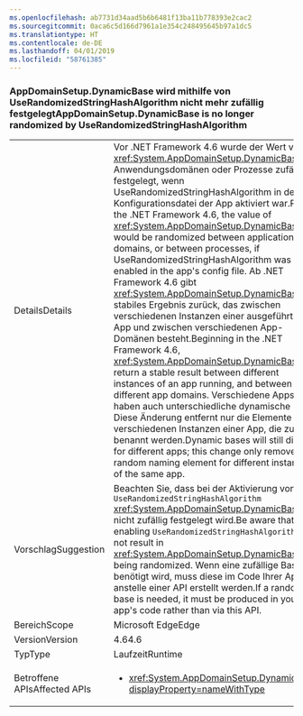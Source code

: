 ```yaml
---
ms.openlocfilehash: ab7731d34aad5b6b6481f13ba11b778393e2cac2
ms.sourcegitcommit: 0aca6c5d166d7961a1e354c248495645b97a1dc5
ms.translationtype: HT
ms.contentlocale: de-DE
ms.lasthandoff: 04/01/2019
ms.locfileid: "58761385"
---
```

### <a name="appdomainsetupdynamicbase-is-no-longer-randomized-by-userandomizedstringhashalgorithm"></a><span data-ttu-id="164bc-101">AppDomainSetup.DynamicBase wird mithilfe von UseRandomizedStringHashAlgorithm nicht mehr zufällig festgelegt</span><span class="sxs-lookup"><span data-stu-id="164bc-101">AppDomainSetup.DynamicBase is no longer randomized by UseRandomizedStringHashAlgorithm</span></span>

|   |   |
|---|---|
|<span data-ttu-id="164bc-102">Details</span><span class="sxs-lookup"><span data-stu-id="164bc-102">Details</span></span>|<span data-ttu-id="164bc-103">Vor .NET Framework 4.6 wurde der Wert von <xref:System.AppDomainSetup.DynamicBase> für Anwendungsdomänen oder Prozesse zufällig festgelegt, wenn UseRandomizedStringHashAlgorithm in der Konfigurationsdatei der App aktiviert war.</span><span class="sxs-lookup"><span data-stu-id="164bc-103">Prior to the .NET Framework 4.6, the value of <xref:System.AppDomainSetup.DynamicBase> would be randomized between application domains, or between processes, if UseRandomizedStringHashAlgorithm was enabled in the app's config file.</span></span> <span data-ttu-id="164bc-104">Ab .NET Framework 4.6 gibt <xref:System.AppDomainSetup.DynamicBase> ein stabiles Ergebnis zurück, das zwischen verschiedenen Instanzen einer ausgeführten App und zwischen verschiedenen App-Domänen besteht.</span><span class="sxs-lookup"><span data-stu-id="164bc-104">Beginning in the .NET Framework 4.6, <xref:System.AppDomainSetup.DynamicBase> will return a stable result between different instances of an app running, and between different app domains.</span></span> <span data-ttu-id="164bc-105">Verschiedene Apps haben auch unterschiedliche dynamische Basen. Diese Änderung entfernt nur die Elemente von verschiedenen Instanzen einer App, die zufällig benannt werden.</span><span class="sxs-lookup"><span data-stu-id="164bc-105">Dynamic bases will still differ for different apps; this change only removes the random naming element for different instances of the same app.</span></span>|
|<span data-ttu-id="164bc-106">Vorschlag</span><span class="sxs-lookup"><span data-stu-id="164bc-106">Suggestion</span></span>|<span data-ttu-id="164bc-107">Beachten Sie, dass bei der Aktivierung von <code>UseRandomizedStringHashAlgorithm</code> <xref:System.AppDomainSetup.DynamicBase> nicht zufällig festgelegt wird.</span><span class="sxs-lookup"><span data-stu-id="164bc-107">Be aware that enabling <code>UseRandomizedStringHashAlgorithm</code> will not result in <xref:System.AppDomainSetup.DynamicBase> being randomized.</span></span> <span data-ttu-id="164bc-108">Wenn eine zufällige Basis benötigt wird, muss diese im Code Ihrer App anstelle einer API erstellt werden.</span><span class="sxs-lookup"><span data-stu-id="164bc-108">If a random base is needed, it must be produced in your app's code rather than via this API.</span></span>|
|<span data-ttu-id="164bc-109">Bereich</span><span class="sxs-lookup"><span data-stu-id="164bc-109">Scope</span></span>|<span data-ttu-id="164bc-110">Microsoft Edge</span><span class="sxs-lookup"><span data-stu-id="164bc-110">Edge</span></span>|
|<span data-ttu-id="164bc-111">Version</span><span class="sxs-lookup"><span data-stu-id="164bc-111">Version</span></span>|<span data-ttu-id="164bc-112">4.6</span><span class="sxs-lookup"><span data-stu-id="164bc-112">4.6</span></span>|
|<span data-ttu-id="164bc-113">Typ</span><span class="sxs-lookup"><span data-stu-id="164bc-113">Type</span></span>|<span data-ttu-id="164bc-114">Laufzeit</span><span class="sxs-lookup"><span data-stu-id="164bc-114">Runtime</span></span>|
|<span data-ttu-id="164bc-115">Betroffene APIs</span><span class="sxs-lookup"><span data-stu-id="164bc-115">Affected APIs</span></span>|<ul><li><xref:System.AppDomainSetup.DynamicBase?displayProperty=nameWithType></li></ul>|

